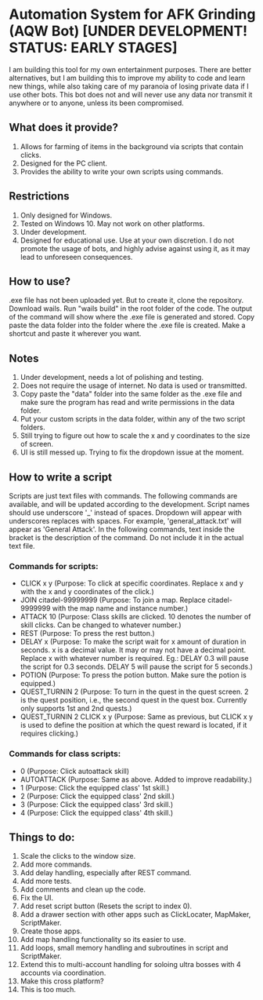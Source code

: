 # Automation System for AFK Grinding (AQW Bot) [UNDER DEVELOPMENT! STATUS: EARLY STAGES]

I am building this tool for my own entertainment purposes. There are better alternatives, but I am building this to improve my ability to code and learn new things, while also taking care of my paranoia of losing private data if I use other bots. This bot does not and will never use any data nor transmit it anywhere or to anyone, unless its been compromised.

## What does it provide?

1. Allows for farming of items in the background via scripts that contain clicks.
2. Designed for the PC client.
3. Provides the ability to write your own scripts using commands.

## Restrictions

1. Only designed for Windows.
2. Tested on Windows 10. May not work on other platforms.
3. Under development.
4. Designed for educational use. Use at your own discretion. I do not promote the usage of bots, and highly advise against using it, as it may lead to unforeseen consequences.

## How to use?

.exe file has not been uploaded yet. But to create it, clone the repository. Download wails. Run "wails build" in the root folder of the code. The output of the command will show where the .exe file is generated and stored.
Copy paste the data folder into the folder where the .exe file is created. Make a shortcut and paste it wherever you want.

## Notes

1. Under development, needs a lot of polishing and testing.
1. Does not require the usage of internet. No data is used or transmitted.
1. Copy paste the "data" folder into the same folder as the .exe file and make sure the program has read and write permissions in the data folder.
1. Put your custom scripts in the data folder, within any of the two script folders.
1. Still trying to figure out how to scale the x and y coordinates to the size of screen.
1. UI is still messed up. Trying to fix the dropdown issue at the moment.

## How to write a script

Scripts are just text files with commands. The following commands are available, and will be updated according to the development.
Script names should use underscore '\_' instead of spaces. Dropdown will appear with underscores replaces with spaces.
For example, 'general_attack.txt' will appear as 'General Attack'.
In the following commands, text inside the bracket is the description of the command. Do not include it in the actual text file.

### Commands for scripts:

- CLICK x y (Purpose: To click at specific coordinates. Replace x and y with the x and y coordinates of the click.)
- JOIN citadel-99999999 (Purpose: To join a map. Replace citadel-9999999 with the map name and instance number.)
- ATTACK 10 (Purpose: Class skills are clicked. 10 denotes the number of skill clicks. Can be changed to whatever number.)
- REST (Purpose: To press the rest button.)
- DELAY x (Purpose: To make the script wait for x amount of duration in seconds. x is a decimal value. It may or may not have a decimal point. Replace x with whatever number is required. Eg.: DELAY 0.3 will pause the script for 0.3 seconds. DELAY 5 will pause the script for 5 seconds.)
- POTION (Purpose: To press the potion button. Make sure the potion is equipped.)
- QUEST_TURNIN 2 (Purpose: To turn in the quest in the quest screen. 2 is the quest position, i.e., the second quest in the quest box. Currently only supports 1st and 2nd quests.)
- QUEST_TURNIN 2 CLICK x y (Purpose: Same as previous, but CLICK x y is used to define the position at which the quest reward is located, if it requires clicking.)

### Commands for class scripts:

- 0 (Purpose: Click autoattack skill)
- AUTOATTACK (Purpose: Same as above. Added to improve readability.)
- 1 (Purpose: Click the equipped class' 1st skill.)
- 2 (Purpose: Click the equipped class' 2nd skill.)
- 3 (Purpose: Click the equipped class' 3rd skill.)
- 4 (Purpose: Click the equipped class' 4th skill.)

## Things to do:

1. Scale the clicks to the window size.
2. Add more commands.
3. Add delay handling, especially after REST command.
4. Add more tests.
5. Add comments and clean up the code.
6. Fix the UI.
7. Add reset script button (Resets the script to index 0).
8. Add a drawer section with other apps such as ClickLocater, MapMaker, ScriptMaker.
9. Create those apps.
10. Add map handling functionality so its easier to use.
11. Add loops, small memory handling and subroutines in script and ScriptMaker.
12. Extend this to multi-account handling for soloing ultra bosses with 4 accounts via coordination.
13. Make this cross platform?
14. This is too much.
